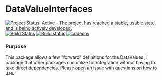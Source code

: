 # DataValueInterfaces

[![Project Status: Active - The project has reached a stable, usable state and is being actively developed.](http://www.repostatus.org/badges/latest/active.svg)](http://www.repostatus.org/#active)
[![Build Status](https://travis-ci.org/queryverse/DataValueInterfaces.jl.svg?branch=master)](https://travis-ci.org/queryverse/DataValueInterfaces.jl)
[![Build status](https://ci.appveyor.com/api/projects/status/96kswxnr75u4ob2m/branch/master?svg=true)](https://ci.appveyor.com/project/queryverse/datavalueinterfaces-jl/branch/master)
[![codecov](https://codecov.io/gh/queryverse/DataValueInterfaces.jl/branch/master/graph/badge.svg)](https://codecov.io/gh/queryverse/DataValueInterfaces.jl)

### Purpose
This package allows a few "forward" definitions for the DataValues.jl package that other packages can utilize for integration without having to take direct dependencies. Please open an issue with questions on how to use.